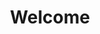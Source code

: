 ---
title: Welcome
layout: home
description: A Collection of Guides.

hero:
  name: TheArchive
  tagline: A collection of Guides & Tools.
  #announcement:
    #title:
    #link:
  #image:
    #src:
    #alt:
  #actions:
   # - theme: brand
      #text: See Beginners Guide
      #link: /beginners-guide

features:
  - title: Adblocking & Privacy
    link: /adblocking-privacy/welcome
    details: Learn how to block ads, trackers and other nasty things.
    icon: |
      <svg xmlns="http://www.w3.org/2000/svg" width="24" height="24" viewBox="0 0 24 24" fill="none" stroke="#D05A6E" stroke-width="2" stroke-linecap="round" stroke-linejoin="round" class="lucide lucide-shield-ellipsis"><path d="M20 13c0 5-3.5 7.5-7.66 8.95a1 1 0 0 1-.67-.01C7.5 20.5 4 18 4 13V6a1 1 0 0 1 1-1c2 0 4.5-1.2 6.24-2.72a1.17 1.17 0 0 1 1.52 0C14.51 3.81 17 5 19 5a1 1 0 0 1 1 1z"/><path d="M8 12h.01"/><path d="M12 12h.01"/><path d="M16 12h.01"/></svg>

  - title: Gaming
    icon: |
      <svg xmlns="http://www.w3.org/2000/svg" width="24" height="24" viewBox="0
      0 24 24" fill="none" stroke="#49d3e9" stroke-width="2"
      stroke-linecap="round" stroke-linejoin="round" class="lucide
      lucide-swords"><polyline points="14.5 17.5 3 6 3 3 6 3 17.5 14.5"/><line
      x1="13" x2="19" y1="19" y2="13"/><line x1="16" x2="20" y1="16"
      y2="20"/><line x1="19" x2="21" y1="21" y2="19"/><polyline points="14.5 6.5
      18 3 21 3 21 6 17.5 9.5"/><line x1="5" x2="9" y1="14" y2="18"/><line
      x1="7" x2="4" y1="17" y2="20"/><line x1="3" x2="5" y1="19" y2="21"/></svg>
    link: /gaming/minecraftlauncher
    details:
      downloadmanager and play all your favourite games or emulate some old but gold
      ones!

  - title: Downloading
    icon: |
      <svg xmlns="http://www.w3.org/2000/svg" width="24" height="24" viewBox="0 0 24 24" fill="none" stroke="#BEC23F" stroke-width="2" stroke-linecap="round" stroke-linejoin="round" class="lucide lucide-folder-down"><path d="M20 20a2 2 0 0 0 2-2V8a2 2 0 0 0-2-2h-7.9a2 2 0 0 1-1.69-.9L9.6 3.9A2 2 0 0 0 7.93 3H4a2 2 0 0 0-2 2v13a2 2 0 0 0 2 2Z"/><path d="M12 10v6"/><path d="m15 13-3 3-3-3"/></svg>
    link: /downloading/welcome
    details:
      downloadmanager all your favourite software, movies, tv shows, music, games and
      more!

  - title: Torrenting
    icon: |
      <svg xmlns="http://www.w3.org/2000/svg" width="24" height="24" viewBox="0 0 24 24" fill="none" stroke="#8A6BBE" stroke-width="2" stroke-linecap="round" stroke-linejoin="round" class="lucide lucide-waypoints"><circle cx="12" cy="4.5" r="2.5"/><path d="m10.2 6.3-3.9 3.9"/><circle cx="4.5" cy="12" r="2.5"/><path d="M7 12h10"/><circle cx="19.5" cy="12" r="2.5"/><path d="m13.8 17.7 3.9-3.9"/><circle cx="12" cy="19.5" r="2.5"/></svg>
    link: /torrenting/qbittorrent
    details: downloadmanager your favourite media using the BitTorrent protocol.

  - title: Android
    icon: |
      <svg xmlns="http://www.w3.org/2000/svg" width="24" height="24" viewBox="0
      0 24 24" fill="none" stroke="#DAC9A6" stroke-width="2"
      stroke-linecap="round" stroke-linejoin="round" class="lucide
      lucide-smartphone"><rect width="14" height="20" x="5" y="2" rx="2"
      ry="2"/><path d="M12 18h.01"/></svg>
    link: /android/welcome
    details: All forms of content for Android.

  - title: Windows
    icon: |
      <svg xmlns="http://www.w3.org/2000/svg" width="24" height="24" viewBox="0 0 24 24" fill="none" stroke="#f17c67" stroke-width="2" stroke-linecap="round" stroke-linejoin="round" class="lucide lucide-square-terminal"><path d="m7 11 2-2-2-2"/><path d="M11 13h4"/><rect width="18" height="18" x="3" y="3" rx="2" ry="2"/></svg>
    link: /windows/windowsandofficeactivation
    details: The ${HOME} of Windows.

  - title: Tools
    icon: |
      <svg width="24" height="24" viewBox="0 0 0.48 0.48" xmlns="http://www.w3.org/2000/svg" fill="#fff"><path fill-rule="evenodd" clip-rule="evenodd" d="M.443.105.42.099.357.162.321.126.383.061.378.037A.1.1 0 0 0 .338.03a.1.1 0 0 0-.044.008.1.1 0 0 0-.036.025.1.1 0 0 0-.026.038.12.12 0 0 0 0 .089L.047.377a.05.05 0 0 0-.009.029.04.04 0 0 0 .014.029q.006.006.013.01l.016.004a.04.04 0 0 0 .026-.01C.153.395.242.305.293.253a.1.1 0 0 0 .043.009.1.1 0 0 0 .08-.034.12.12 0 0 0 .033-.082.1.1 0 0 0-.006-.041M.088.418.084.42H.08L.076.418.073.415Q.065.407.069.398C.11.354.195.269.248.217q.004.006.01.011.005.006.011.01L.09.418zM.422.146a.1.1 0 0 1-.025.061.086.086 0 0 1-.12 0A.09.09 0 0 1 .258.113.08.08 0 0 1 .304.065.1.1 0 0 1 .336.059h.008L.289.115v.021l.057.057h.02L.421.139zM.097.201h.046l.021.022.02-.02-.02-.02V.18L.166.131.159.118.073.062.055.064.03.089.028.107l.055.088.013.006zM.069.092l.069.045-.001.034H.105L.06.1zm.213.209.02-.02.093.096a.044.044 0 0 1 0 .061.04.04 0 0 1-.046.009L.336.438.242.342l.02-.02.094.096.005.003a.01.01 0 0 0 .011 0L.377.418.38.413.381.407.38.401.377.396z"/></svg>
    link: /tools/twitchtools
    details: Content for Tools to make things easier.

  - title: Miscellaneous
    icon: |
      <svg xmlns="http://www.w3.org/2000/svg" width="24" height="24" viewBox="0
      0 24 24" fill="none" stroke="#DDD23B" stroke-width="2"
      stroke-linecap="round" stroke-linejoin="round" class="lucide
      lucide-swatch-book"><path d="M11 17a4 4 0 0 1-8 0V5a2 2 0 0 1 2-2h4a2 2 0
      0 1 2 2Z"/><path d="M16.7 13H19a2 2 0 0 1 2 2v4a2 2 0 0 1-2 2H7"/><path
      d="M 7 17h.01"/><path d="m11 8 2.3-2.3a2.4 2.4 0 0 1 3.404.004L18.6
      7.6a2.4 2.4 0 0 1 .026 3.434L9.9 19.8"/></svg>
    link: /miscellaneous/welcome
    details: Content too niche to be included elsewhere.
---